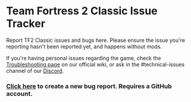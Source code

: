 # Team Fortress 2 Classic Issue Tracker
Report TF2 Classic issues and bugs here. Please ensure the issue you're reporting hasn't been reported yet, and happens without mods.

If you're having personal issues regarding the game, check the [Troubleshooting page](https://wiki.tf2classic.com/wiki/Troubleshooting) on our official wiki, or ask in the #technical-issues channel of our [Discord](https://discord.gg/3zMk4vn).

### **[Click here](https://github.com/tf2classic/tf2classic-issue-tracker/issues/new)** to create a new bug report. Requires a GitHub account.
